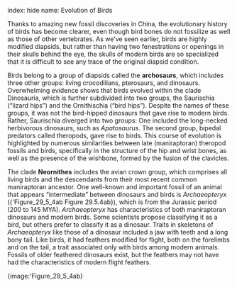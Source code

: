 index: hide
name: Evolution of Birds

Thanks to amazing new fossil discoveries in China, the evolutionary history of birds has become clearer, even though bird bones do not fossilize as well as those of other vertebrates. As we’ve seen earlier, birds are highly modified diapsids, but rather than having two fenestrations or openings in their skulls behind the eye, the skulls of modern birds are so specialized that it is difficult to see any trace of the original diapsid condition.

Birds belong to a group of diapsids called the  **archosaurs**, which includes three other groups: living crocodilians, pterosaurs, and dinosaurs. Overwhelming evidence shows that birds evolved within the clade Dinosauria, which is further subdivided into two groups, the Saurischia (“lizard hips”) and the Ornithischia (“bird hips”). Despite the names of these groups, it was not the bird-hipped dinosaurs that gave rise to modern birds. Rather, Saurischia diverged into two groups: One included the long-necked herbivorous dinosaurs, such as  *Apatosaurus*. The second group, bipedal predators called theropods, gave rise to birds. This course of evolution is highlighted by numerous similarities between late (maniraptoran) theropod fossils and birds, specifically in the structure of the hip and wrist bones, as well as the presence of the wishbone, formed by the fusion of the clavicles.

The clade  **Neornithes** includes the avian crown group, which comprises all living birds and the descendants from their most recent common maniraptoran ancestor. One well-known and important fossil of an animal that appears “intermediate” between dinosaurs and birds is  *Archaeopteryx* ({'Figure_29_5_4ab Figure 29.5.4ab}), which is from the Jurassic period (200 to 145 MYA).  *Archaeopteryx* has characteristics of both maniraptoran dinosaurs and modern birds. Some scientists propose classifying it as a bird, but others prefer to classify it as a dinosaur. Traits in skeletons of  *Archaeopteryx* like those of a dinosaur included a jaw with teeth and a long bony tail. Like birds, it had feathers modified for flight, both on the forelimbs and on the tail, a trait associated only with birds among modern animals. Fossils of older feathered dinosaurs exist, but the feathers may not have had the characteristics of modern flight feathers.


{image:'Figure_29_5_4ab}
        
